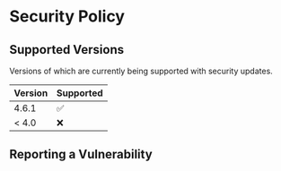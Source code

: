 # Security Policy

## Supported Versions

Versions of which are currently being supported with security updates.

| Version | Supported          |
| ------- | ------------------ |
| 4.6.1     | :white_check_mark: |
| < 4.0   | :x:                |

## Reporting a Vulnerability

